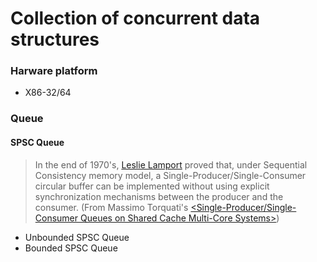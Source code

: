 # Collection of concurrent data structures
### Harware platform
- X86-32/64

### Queue

#### SPSC Queue
>In the end of 1970's, [Leslie Lamport][1] proved that, under Sequential Consistency memory model, a Single-Producer/Single-Consumer circular buffer can be implemented without using explicit synchronization mechanisms between the producer and the consumer. (From Massimo Torquati's [\<Single-Producer/Single-Consumer Queues on Shared Cache Multi-Core Systems\>][2])


- Unbounded SPSC Queue
- Bounded SPSC Queue

[1]: https://en.wikipedia.org/wiki/Leslie_Lamport
[2]: https://arxiv.org/pdf/1012.1824.pdf
